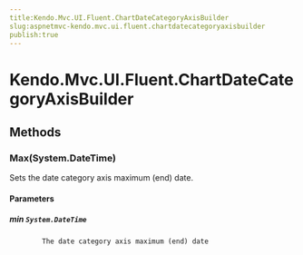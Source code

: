 ```yaml
---
title:Kendo.Mvc.UI.Fluent.ChartDateCategoryAxisBuilder
slug:aspnetmvc-kendo.mvc.ui.fluent.chartdatecategoryaxisbuilder
publish:true
---
```


# Kendo.Mvc.UI.Fluent.ChartDateCategoryAxisBuilder

## Methods

### Max(System.DateTime)
Sets the date category axis maximum (end) date.

#### Parameters

##### min `System.DateTime`

            The date category axis maximum (end) date
            